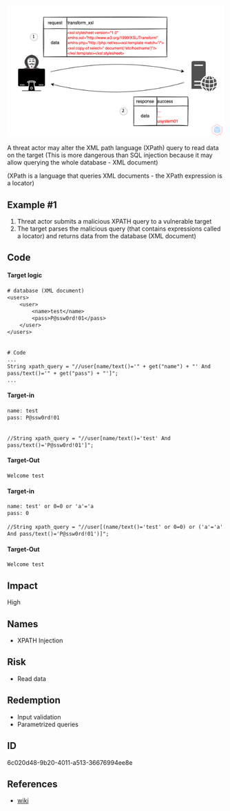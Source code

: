<p align="center"> <img src="https://raw.githubusercontent.com/qeeqbox/xslt-injection/main/xslt-injection.png"></p>

A threat actor may alter the XML path language (XPath) query to read data on the target (This is more dangerous than SQL injection because it may allow querying the whole database - XML document)

(XPath is a language that queries XML documents - the XPath expression is a locator)

## Example #1
1. Threat actor submits a malicious XPATH query to a vulnerable target
2. The target parses the malicious query (that contains expressions called a locator) and returns data from the database (XML document)

## Code
#### Target logic
```
# database (XML document)
<users>
	<user>
		<name>test</name>
		<pass>P@ssw0rd!01</pass>
	</user>
</users>


# Code
...
String xpath_query = "//user[name/text()='" + get("name") + "' And pass/text()='" + get("pass") + "']";
...
```

#### Target-in
```
name: test
pass: P@ssw0rd!01


//String xpath_query = "//user[name/text()='test' And pass/text()='P@ssw0rd!01']";
```

#### Target-Out
```
Welcome test
```

#### Target-in
```
name: test' or 0=0 or 'a'='a
pass: 0

//String xpath_query = "//user[(name/text()='test' or 0=0) or ('a'='a' And pass/text()='P@ssw0rd!01')]";
```

#### Target-Out
```
Welcome test
```

## Impact
High

## Names
- XPATH Injection

## Risk
- Read data

## Redemption
- Input validation
- Parametrized queries

## ID
6c020d48-9b20-4011-a513-36676994ee8e

## References
- [wiki](https://en.wikipedia.org/wiki/xpath)
